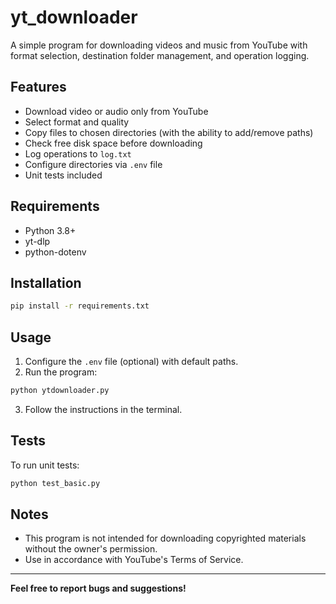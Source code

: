 # yt_downloader

A simple program for downloading videos and music from YouTube with format selection, destination folder management, and operation logging.

## Features

- Download video or audio only from YouTube
- Select format and quality
- Copy files to chosen directories (with the ability to add/remove paths)
- Check free disk space before downloading
- Log operations to `log.txt`
- Configure directories via `.env` file
- Unit tests included

## Requirements

- Python 3.8+
- yt-dlp
- python-dotenv

## Installation

```bash
pip install -r requirements.txt
```

## Usage

1. Configure the `.env` file (optional) with default paths.
2. Run the program:

```bash
python ytdownloader.py
```

3. Follow the instructions in the terminal.

## Tests

To run unit tests:

```bash
python test_basic.py
```

## Notes

- This program is not intended for downloading copyrighted materials without the owner's permission.
- Use in accordance with YouTube's Terms of Service.

---

**Feel free to report bugs and suggestions!**
